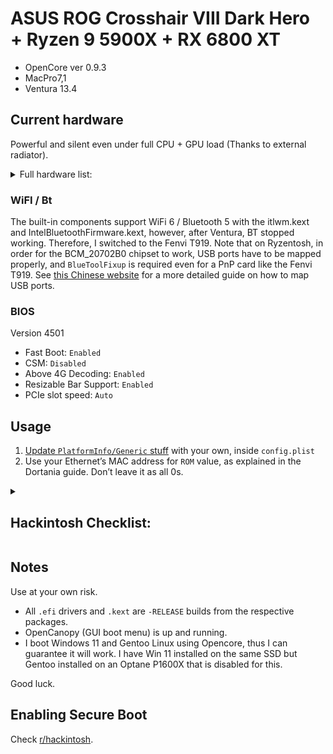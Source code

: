 # ASUS ROG Crosshair VIII Dark Hero + Ryzen 9 5900X + RX 6800 XT

- OpenCore ver 0.9.3
- MacPro7,1
- Ventura 13.4

## Current hardware

Powerful and silent even under full CPU + GPU load (Thanks to external radiator).

<details>
  <summary>Full hardware list:
</summary>

- [ROG Crosshair VIII Dark Hero](https://rog.asus.com/us/motherboards/rog-crosshair/rog-crosshair-viii-dark-hero-model/) motherboard.
- AMD [Ryzen 9 5900X](https://www.amd.com/en/products/cpu/amd-ryzen-9-5900x) CPU.
- AMD [RX 6800 XT](https://www.amd.com/en/products/graphics/amd-radeon-rx-6800-xt) GPU.
- Crucial [Ballistix RGB](https://www.crucial.com/memory/ddr4/bl2k32g32c16u4bl) 64 GB (2 x 32 GB) DDR4 3800MHz CL16 Micron B-die.
- SK Hynix [Platinum P41](https://ssd.skhynix.com/platinum_p41/) 1TB TLC NVMe SSD (Windows + Hackintosh).
- Western Digital [Ultrastar DC SN640](https://www.westerndigital.com/products/internal-drives/data-center-drives/ultrastar-dc-sn640-nvme-ssd) 7.68TB TLC NVMe SSD (Games + Linux)
- Corsair [HX1000i Platinum](shorturl.at/oAL03) 1000W ATX PSU.
- ASUS [TUF GT502](https://www.asus.com/us/motherboards-components/gaming-cases/tuf-gaming/tuf-gaming-gt502/) M-ATX case.
- Fenvi [T919](https://www.fenvi.com/product_detail_16.html) PnP Wi-Fi + BT PCIe AIC.
</details>

### WiFI / Bt

The built-in components support WiFi 6 / Bluetooth 5 with the itlwm.kext and IntelBluetoothFirmware.kext, however, after Ventura, BT stopped working. Therefore, I switched to the Fenvi T919.
Note that on Ryzentosh, in order for the BCM_20702B0 chipset to work, USB ports have to be mapped properly, and `BlueToolFixup` is required even for a PnP card like the Fenvi T919.
See [this Chinese website](https://imacos.top/2022/08/22/windows-usb-macos-bigsur-11-3-usbtoolbox/) for a more detailed guide on how to map USB ports.

### BIOS

Version 4501

- Fast Boot: `Enabled`
- CSM: `Disabled`
- Above 4G Decoding: `Enabled`
- Resizable Bar Support: `Enabled`
- PCIe slot speed: `Auto`

## Usage

1. [Update `PlatformInfo/Generic` stuff](https://dortania.github.io/OpenCore-Post-Install/universal/iservices.html#generate-a-new-serial) with your own, inside `config.plist`
2. Use your Ethernet’s MAC address for `ROM` value, as explained in the Dortania guide. Don’t leave it as all 0s.

<details>
  <summary><h2> Hackintosh Checklist: </h2>
</summary>

## What's working?

**Working:** check-mark. **Not Working:** bold.&#x20;

**Not Tested:** leave as-is. **Not applicable:** Strikethrough or delete.&#x20;

### Desktop and General

#### OpenCore Booting

* [x] Correct OS choices shown in OpenCore Menu/GUI
* [ ] Keyboard shortcuts working (see details below in _OpenCore Boot Key Combinations_)
  * CMD+V — verbose mode _(check KeySwap)_
* [ ] NVRAM working: [Verifying if you have working NVRAM](https://dortania.github.io/OpenCore-Post-Install/misc/nvram.html#verifying-if-you-have-working-nvram)
  * Apple -> System Preferences -> Startup Disk (uses NVRAM).
* [ ] Security (especially SIP) use _Menu Bar SIP Detector_
* [ ] FileVault (if used)
* [x] Windows 10 and/or Linux Multi-Boot
* [x] Recovery (macOS) Boot
* [x] Serial Number: ensure that it does not exist elsewhere, [Check Apple Coverage](https://checkcoverage.apple.com/us/en/) _(and not uploaded to Github)_

#### Display

* [x] Display via HDMI
* [x] Display via DisplayPort
* [ ] Display via DVI
* [x] Native Resolution
* [x] Refresh rates
* [x] Multimonitor displays

#### Graphics Acceleration

* [x] dGPU dedicated GPU
  * In _Terminal_: `gfxutil -f GFX0` or check in _IORegistryExplorer_
* [ ] iGPU internal GPU
  * In _Terminal_: `gfxutil -f IGPU` or check in _IORegistryExplorer_
* [ ] QE/CI _(full acceleration requires both Quartz Extreme and Core Image)_
  * Check for transparent menu bar and fast smooth UI.
* [ ] VDA _(Video Decode Acceleration framework)_
  * _Hackintool -> System -> System -> VDA Decoder_ (should show '_fully supported_')
  * Or use `VDADecoderChecker`
* [x] Metal
  * _System Information_ -> Graphics/Displays -> Metal: Supported
  * _GLView_
  * _Geekbench_ -> Compute -> Metal
* [x] Intel Quick Sync, H.264 & HEVC (H.265) hardware decoding/encoding
  * _Intel Power Gadget > GFX_ (green line) check while exporting H.264 from FCP-X
* [x] dGPU hardware acceleration

#### Audio

* [ ] Audio out (see in _Audio MIDI Setup_)
* [ ] Audio in
* [ ] Frontpanel audio connectors
* [ ] Audio over HDMI
* [x] Audio quality

#### Sleep & Power

Use _Energy Saver > Restore Defaults_

* [x] Check Hibernate Mode (desktop `0`, laptop `3`): `pmset -g | grep hibernatemode`
* [x] Shutdown (from Apple menu)
* [x] Restart (from Apple menu)
* [ ] Manual Sleep (Apple menu -> Sleep)
* [ ] [Press and hold power button for 1.5 seconds](https://support.apple.com/en-us/HT201236), select Sleep
* [x] Auto Sleep (_System Preferences_ -> Energy Saver)
* [x] Wake by keyboard
* [x] Wake by mouse/trackpad

#### CPU

* [x] CPU Power Management [Optimizing Power Management](https://dortania.github.io/OpenCore-Post-Install/universal/pm.html#optimizing-power-management)
  * Check with _IORegistryExplorer_
* [x] Temperatures and stability with 100% CPU
  * Use _Prime95_ Torture Test

#### Disk

Test with _AJA System Test Lite_

* [x] NVMe SSD (PCIe Gen3 or Gen4 speeds)
* [x] SATA SSD
* [x] TRIM support (_System Information_ -> SATA -> SSD drive)

#### Sensors

Check with HWMonitorSMC2

* [x] CPU
* [x] GPU
* [x] SSD, NVMe, HD
* [x] Fans

#### Keyboard

* [x] Option/Command correctly mapped in macOS
  * For PC Keyboards swap in: _System Preferences_ -> Keyboard -> Modifier Keys
  * Press _Spacebar_ and the key left of the Spacebar. This should show Spotlight
* [x] Fn keys working (Audio Volume keys, etc.)

#### USB

Check with _USBToolBox_ or _Hackintool_ (shows connection speed)

Test external drive speed with _AJA System Test Lite_

* [x] USB 2 ports
* [x] USB 2 on USB 3 ports
* [x] USB 3 and 3.1 ports (check transfer speed during copy)
* [x] USB Type-C ports
* [ ] SD Card Reader
* [ ] Camera (Photo Booth, Facetime, Zoom)
* [ ] Fingerprint reader

#### ThunderBolt

* [ ] File transfer
* [ ] Display

#### Ethernet

* [x] Gigabit LAN (_System Preferences_-> Network -> Ethernet -> Advanced -> Hardware -> Speed should be 1000baseT)
* [x] 2.5GBase-T (especially on Comet Lake and above boards)
* [ ] 10GBase-T (Aquantia with updated firmware)

#### Wifi & Bluetooth

* [x] Wifi transmission speed (Option Click -> Wifi menu bar icon -> check Tx Rate)
* [x] Bluetooth devices (trackpad, mouse, keyboard, headset)
* [x] AirDrop (test with iDevices)
* [x] AirPlay to Mac (macOS Monterey or later, test with iOS 14 or later devices)
  * tap the AirPlay icon on your Apple device to share videos to your Hackintosh
* [ ] Handoff [System requirements for Continuity](https://support.apple.com/en-us/HT204689) and [Use Continuity](https://support.apple.com/en-us/HT204681) which requires macOS Catalina & iOS 13+
* [ ] [Sidecar](https://support.apple.com/en-us/HT210380) requires macOS Catalina or later and a compatible iPad using iPadOS 13 or later.

#### OS Features

* [x] iMessage, FaceTime, App Store, iTunes Store
* [ ] DRM support _(iTunes Movies, Apple TV+. Amazon Prime and Netflix, and others - test in Safari. Requires AMD Polaris or newer GPU.)
</details>

## Notes

Use at your own risk. 

- All `.efi` drivers and `.kext` are `-RELEASE` builds from the respective packages. 
- OpenCanopy (GUI boot menu) is up and running.
- I boot Windows 11 and Gentoo Linux using Opencore, thus I can guarantee it will work. I have Win 11 installed on the same SSD but Gentoo installed on an Optane P1600X that is disabled for this.

Good luck.

## Enabling Secure Boot
Check [r/hackintosh](https://www.reddit.com/r/hackintosh/comments/v91q50/secure_booting_with_oc).
